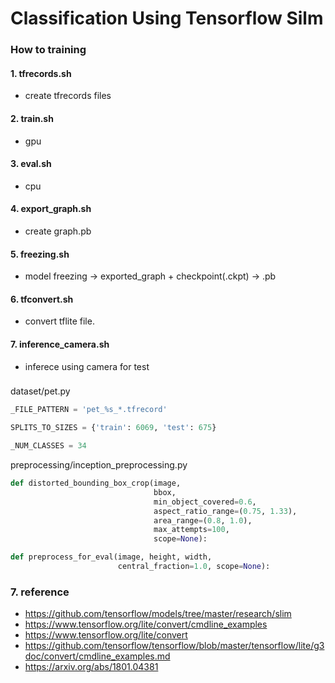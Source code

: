 # Classification Using Tensorflow Silm 

### How to training

#### 1. tfrecords.sh
- create tfrecords files

#### 2. train.sh
 - gpu

#### 3. eval.sh
 - cpu

#### 4. export_graph.sh
 - create graph.pb 

#### 5. freezing.sh
 - model freezing ->  exported_graph + checkpoint(.ckpt) -> .pb

#### 6. tfconvert.sh
 - convert tflite file.

#### 7. inference_camera.sh
 - inferece using camera for test

### 

dataset/pet.py

```python
_FILE_PATTERN = 'pet_%s_*.tfrecord'

SPLITS_TO_SIZES = {'train': 6069, 'test': 675}

_NUM_CLASSES = 34
```

preprocessing/inception_preprocessing.py
```python
def distorted_bounding_box_crop(image,
                                bbox,
                                min_object_covered=0.6,
                                aspect_ratio_range=(0.75, 1.33),
                                area_range=(0.8, 1.0),
                                max_attempts=100,
                                scope=None):

def preprocess_for_eval(image, height, width,
                        central_fraction=1.0, scope=None):
```
### 7. reference
 - https://github.com/tensorflow/models/tree/master/research/slim
 - https://www.tensorflow.org/lite/convert/cmdline_examples
 - https://www.tensorflow.org/lite/convert
 - https://github.com/tensorflow/tensorflow/blob/master/tensorflow/lite/g3doc/convert/cmdline_examples.md
 - https://arxiv.org/abs/1801.04381
